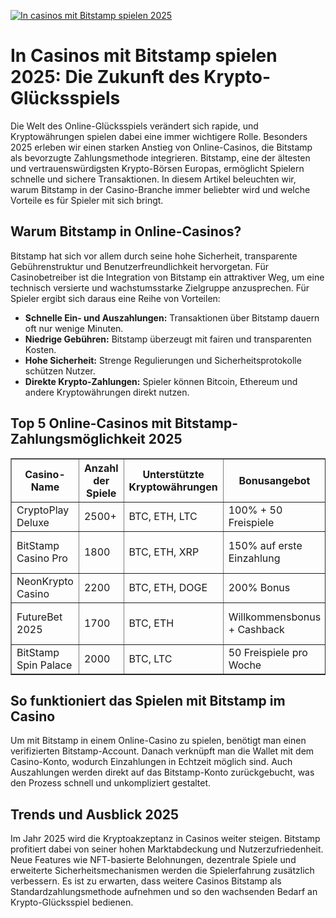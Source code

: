 [![In casinos mit Bitstamp spielen 2025](https://123-caf.pages.dev/gitsignup.png)](https://vrmoo.ru/Bt82HjjY)

<h1>In Casinos mit Bitstamp spielen 2025: Die Zukunft des Krypto-Glücksspiels</h1>  <p>Die Welt des Online-Glücksspiels verändert sich rapide, und Kryptowährungen spielen dabei eine immer wichtigere Rolle. Besonders 2025 erleben wir einen starken Anstieg von Online-Casinos, die Bitstamp als bevorzugte Zahlungsmethode integrieren. Bitstamp, eine der ältesten und vertrauenswürdigsten Krypto-Börsen Europas, ermöglicht Spielern schnelle und sichere Transaktionen. In diesem Artikel beleuchten wir, warum Bitstamp in der Casino-Branche immer beliebter wird und welche Vorteile es für Spieler mit sich bringt.</p>  <h2>Warum Bitstamp in Online-Casinos?</h2> <p>Bitstamp hat sich vor allem durch seine hohe Sicherheit, transparente Gebührenstruktur und Benutzerfreundlichkeit hervorgetan. Für Casinobetreiber ist die Integration von Bitstamp ein attraktiver Weg, um eine technisch versierte und wachstumsstarke Zielgruppe anzusprechen. Für Spieler ergibt sich daraus eine Reihe von Vorteilen:</p>  <ul>   <li><strong>Schnelle Ein- und Auszahlungen:</strong> Transaktionen über Bitstamp dauern oft nur wenige Minuten.</li>   <li><strong>Niedrige Gebühren:</strong> Bitstamp überzeugt mit fairen und transparenten Kosten.</li>   <li><strong>Hohe Sicherheit:</strong> Strenge Regulierungen und Sicherheitsprotokolle schützen Nutzer.</li>   <li><strong>Direkte Krypto-Zahlungen:</strong> Spieler können Bitcoin, Ethereum und andere Kryptowährungen direkt nutzen.</li> </ul>  <h2>Top 5 Online-Casinos mit Bitstamp-Zahlungsmöglichkeit 2025</h2>  <table border="1" cellpadding="8" cellspacing="0">   <thead>     <tr>       <th>Casino-Name</th>       <th>Anzahl der Spiele</th>       <th>Unterstützte Kryptowährungen</th>       <th>Bonusangebot</th>       <th>Besonderheiten</th>     </tr>   </thead>   <tbody>     <tr>       <td>CryptoPlay Deluxe</td>       <td>2500+</td>       <td>BTC, ETH, LTC</td>       <td>100% + 50 Freispiele</td>       <td>Live-Dealer, VIP-Programm</td>     </tr>     <tr>       <td>BitStamp Casino Pro</td>       <td>1800</td>       <td>BTC, ETH, XRP</td>       <td>150% auf erste Einzahlung</td>       <td>Tägliche Turniere, Mobile-App</td>     </tr>     <tr>       <td>NeonKrypto Casino</td>       <td>2200</td>       <td>BTC, ETH, DOGE</td>       <td>200% Bonus</td>       <td>Multispieler-Plattform</td>     </tr>     <tr>       <td>FutureBet 2025</td>       <td>1700</td>       <td>BTC, ETH</td>       <td>Willkommensbonus + Cashback</td>       <td>Sportwetten + Casino kombiniert</td>     </tr>     <tr>       <td>BitStamp Spin Palace</td>       <td>2000</td>       <td>BTC, LTC</td>       <td>50 Freispiele pro Woche</td>       <td>Exklusive Slot-Titel</td>     </tr>   </tbody> </table>  <h2>So funktioniert das Spielen mit Bitstamp im Casino</h2> <p>Um mit Bitstamp in einem Online-Casino zu spielen, benötigt man einen verifizierten Bitstamp-Account. Danach verknüpft man die Wallet mit dem Casino-Konto, wodurch Einzahlungen in Echtzeit möglich sind. Auch Auszahlungen werden direkt auf das Bitstamp-Konto zurückgebucht, was den Prozess schnell und unkompliziert gestaltet.</p>  <h2>Trends und Ausblick 2025</h2> <p>Im Jahr 2025 wird die Kryptoakzeptanz in Casinos weiter steigen. Bitstamp profitiert dabei von seiner hohen Marktabdeckung und Nutzerzufriedenheit. Neue Features wie NFT-basierte Belohnungen, dezentrale Spiele und erweiterte Sicherheitsmechanismen werden die Spielerfahrung zusätzlich verbessern. Es ist zu erwarten, dass weitere Casinos Bitstamp als Standardzahlungsmethode aufnehmen und so den wachsenden Bedarf an Krypto-Glücksspiel bedienen.</p>